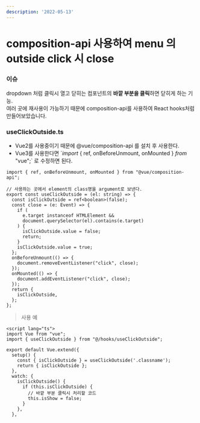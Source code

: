```yaml
---
description: '2022-05-13'
---
```


# composition-api 사용하여 menu 의 outside click 시 close

### 이슈

dropdown 처럼 클릭시 열고 닫히는 컴포넌트의 **바깥 부분을 클릭**하면 닫히게 하는 기능. \
여러 곳에 재사용이 가능하기 때문에 composition-api를 사용하여 React hooks처럼 만들어보았습니다.



### useClickOutside.ts&#x20;

* Vue2를 사용중이기 때문에 @vue/composition-api 를 설치 후 사용한다.&#x20;
* Vue3를 사용한다면 \`_import_ { ref, onBeforeUnmount, onMounted } _from_ "vue";\` 로 수정하면 된다.&#x20;

```
import { ref, onBeforeUnmount, onMounted } from "@vue/composition-api";

// 사용하는 곳에서 element의 class명을 argument로 보낸다. 
export const useClickOutside = (el: string) => {
  const isClickOutside = ref<boolean>(false);
  const close = (e: Event) => {
    if (
      e.target instanceof HTMLElement &&
      document.querySelector(el).contains(e.target)
    ) {
      isClickOutside.value = false;
      return;
    }
    isClickOutside.value = true;
  };
  onBeforeUnmount(() => {
    document.removeEventListener("click", close);
  });
  onMounted(() => {
    document.addEventListener("click", close);
  });
  return {
    isClickOutside,
  };
};

```

> 사용 예&#x20;

```
<script lang="ts">
import Vue from "vue";
import { useClickOutside } from "@/hooks/useClickOutside";

export default Vue.extend({
  setup() {
    const { isClickOutside } = useClickOutside('.classname');
    return { isClickOutside };
  },
  watch: {
    isClickOutside() {
      if (this.isClickOutside) {
        // 바깥 부분 클릭시 처리할 코드 
        this.isShow = false;
      }
    },
  },
```

